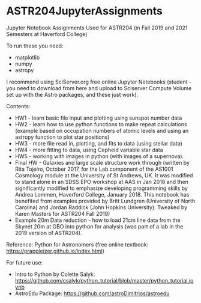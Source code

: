 # ASTR204JupyterAssignments
Jupyter Notebook Assignments Used for ASTR204 (in Fall 2019 and 2021 Semesters at Haverford College)

To run these you need: 
* matplotlib
* numpy
* astropy

I recommend using SciServer.org free online Jupyter Notebooks (student - you need to download from here and upload to Sciserver Compute Volume set up with the Astro packages, and these just work). 

Contents: 
* HW1 - learn basic file input and plotting using sunspot number data
* HW2 - learn how to use python functions to make repeat calculations (example based on occupation numbers of atomic levels and using an astropy function to plot star positions)
* HW3 - more file read in, plotting, and fits to data (using stellar data)
* HW4 - more fitting to data, using Cepheid variable star data
* HW5 - working with images in python (with images of a supernova). 
* Final HW - Galaxies and large scale structure work through (written by Rita Tojeiro, October 2017, for the Lab component of the AS1001 Cosmology module at the University of St Andrews, UK. It was modified to stand alone in an SDSS EPO workshop at AAS in Jan 2018 and then significantly modified to emphasize developing programming skills by Andrea Lommen, Haverford College, January 2018. This notebook has benefited from examples provided by Britt Lundgren (University of North Carolina) and Jordan Raddick (John Hopkins University). Tweaked by Karen Masters for ASTR204 Fall 2019) 
* Example 20m Data reduction - how to load 21cm line data from the Skynet 20m at GBO into python for analysis (was part of a lab in the 2019 version of ASTR204). 


Reference: Python for Astronomers (free online textbook: https://prappleizer.github.io/index.html)

For future use: 
* Intro to Python by Colette Salyk: https://github.com/csalyk/python_tutorial/blob/master/python_tutorial.ipynb
* AstroEdu Package: https://github.com/astroDimitrios/astroedu 

